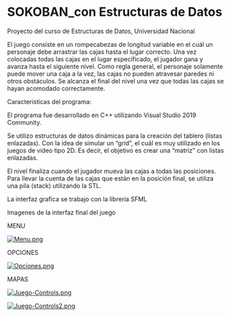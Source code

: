 # SOKOBAN_con Estructuras de Datos
Proyecto del curso de Estructuras de Datos, Universidad Nacional

El juego consiste en un rompecabezas de longitud variable en el cuál un personaje debe arrastrar las cajas hasta el lugar correcto.
Una vez colocadas todas las cajas en el lugar especificado, el jugador gana y avanza hasta el siguiente nivel.
Como regla general, el personaje solamente puede mover una caja a la vez, las cajas no pueden atravesar paredes ni otros obstáculos. 
Se alcanza el final del nivel una vez que todas las cajas se hayan acomodado correctamente.

Caracteristicas del programa:

El programa fue desarrollado en C++ utilizando Visual Studio 2019 Community.

Se utilizo estructuras de datos dinámicas para la creación del tablero (listas 
enlazadas). Con la idea de simular un “grid”, el cuál es muy utilizado en los juegos de 
video tipo 2D. Es decir, el objetivo es crear una “matriz” con listas enlazadas.


El nivel finaliza cuando el jugador mueva las cajas a todas las posiciones. Para llevar 
la cuenta de las cajas que están en la posición final, se utiliza una pila (stack) utilizando 
la STL.

La interfaz grafica  se trabajo con la librería SFML

Imagenes de la interfaz final del juego

MENU


[![Menu.png](https://i.postimg.cc/QCcPvkcH/Menu.png)](https://postimg.cc/H8sByMZg)


OPCIONES 


[![Opciones.png](https://i.postimg.cc/gc3Tzs60/Opciones.png)](https://postimg.cc/9zFp1Gb3)


MAPAS


[![Juego-Controls.png](https://i.postimg.cc/rsgGdDkf/Juego-Controls.png)](https://postimg.cc/0KMKF2rS)


[![Juego-Controls2.png](https://i.postimg.cc/YCT6mc5B/Juego-Controls2.png)](https://postimg.cc/QFk9RzNf)
